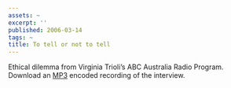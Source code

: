 ```yaml
---
assets: ~
excerpt: ''
published: 2006-03-14
tags: ~
title: To tell or not to tell
---
```

Ethical dilemma from Virginia Trioli’s ABC Australia Radio Program.
Download an [MP3](/audio/2006-03-14/trioli-2006-03-14.mp3) encoded
recording of the interview.